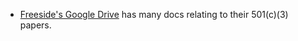 

* [Freeside's Google Drive](https://drive.google.com/drive/u/0/folders/0B26XR58qPWQkYWVXMmdZSUZaM3M) has many docs relating to their 501(c)(3) papers.

